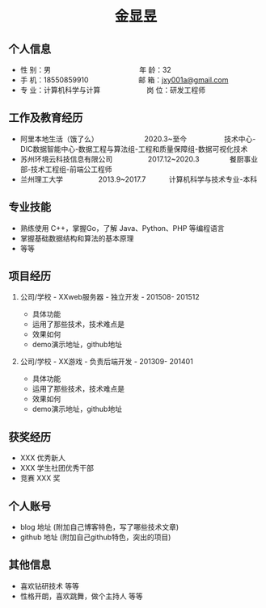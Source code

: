  <center>
     <h1>金显昱</h1>
 </center>

## 个人信息

* 性 别：男&emsp;&emsp;&emsp;&emsp;&emsp;&emsp;&emsp;&emsp;&emsp;&emsp;&emsp;&emsp;&ensp;年 龄：32
* 手 机：18550859910 &emsp;&emsp;&emsp;&emsp;&emsp;&emsp;&ensp;  邮 箱：jxy001a@gmail.com
* 专 业：计算机科学与计算 &emsp;&emsp;&emsp;&emsp;&emsp;&emsp; 岗 位：研发工程师

## 工作及教育经历

* 阿里本地生活（饿了么）&emsp;&emsp;&emsp;&emsp;&emsp;&emsp;&ensp;2020.3~至今&emsp;&emsp;&emsp;&emsp;&emsp; 技术中心-DIC数据智能中心-数据工程与算法组-工程和质量保障组-数据可视化技术
* 苏州环境云科技信息有限公司&emsp;&emsp;&emsp;&emsp;&emsp;2017.12~2020.3&emsp;&emsp;&emsp;&emsp; 餐厨事业部-技术工程组-前端公工程师
* 兰州理工大学&emsp;&emsp;&emsp;&emsp;&emsp;2013.9~2017.7&emsp;&emsp;&emsp; 计算机科学与技术专业-本科

## 专业技能

* 熟练使用 C++，掌握Go，了解 Java、Python、PHP 等编程语言
* 掌握基础数据结构和算法的基本原理
* 等等

## 项目经历

1. 公司/学校 - XXweb服务器 - 独立开发 - 201508- 201512
    * 具体功能
    * 运用了那些技术，技术难点是
    * 效果如何
    * demo演示地址，github地址

2. 公司/学校 - XX游戏 - 负责后端开发 - 201309- 201401
    * 具体功能
    * 运用了那些技术，技术难点是
    * 效果如何
    * demo演示地址，github地址

## 获奖经历
* XXX 优秀新人
* XXX 学生社团优秀干部
* 竞赛 XXX 奖

## 个人账号
* blog 地址 (附加自己博客特色，写了哪些技术文章)
* github 地址 (附加自己github特色，突出的项目)

## 其他信息
* 喜欢钻研技术 等等
* 性格开朗，喜欢跳舞，做个主持人 等等




